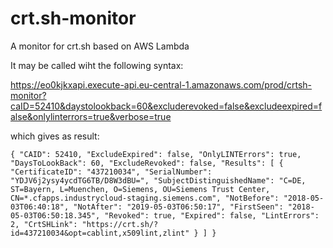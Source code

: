 # crt.sh-monitor
A monitor for crt.sh based on AWS Lambda

It may be called wiht the following syntax:

https://eo0kjkxapi.execute-api.eu-central-1.amazonaws.com/prod/crtsh-monitor?caID=52410&daystolookback=60&excluderevoked=false&excludeexpired=false&onlylinterrors=true&verbose=true

which gives as result:

`{
  "CAID": 52410,
  "ExcludeExpired": false,
  "OnlyLINTErrors": true,
  "DaysToLookBack": 60,
  "ExcludeRevoked": false,
  "Results": [
    {
      "CertificateID": "437210034",
      "SerialNumber": "YDJV6j2ysy4ycdTG6TB/D8W3dBU=",
      "SubjectDistinguishedName": "C=DE, ST=Bayern, L=Muenchen, O=Siemens, OU=Siemens Trust Center, CN=*.cfapps.industrycloud-staging.siemens.com",
      "NotBefore": "2018-05-03T06:40:18",
      "NotAfter": "2019-05-03T06:50:17",
      "FirstSeen": "2018-05-03T06:50:18.345",
      "Revoked": true,
      "Expired": false,
      "LintErrors": 2,
      "CrtSHLink": "https://crt.sh/?id=437210034&opt=cablint,x509lint,zlint"
    }
  ]
}`
